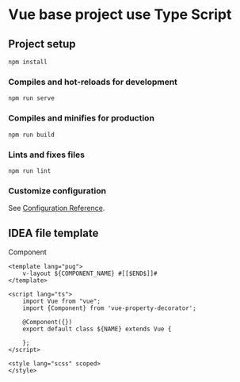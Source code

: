# Vue base project use Type Script

## Project setup
```
npm install
```

### Compiles and hot-reloads for development
```
npm run serve
```

### Compiles and minifies for production
```
npm run build
```

### Lints and fixes files
```
npm run lint
```

### Customize configuration
See [Configuration Reference](https://cli.vuejs.org/config/).


## IDEA file template 

Component
```
<template lang="pug">
    v-layout ${COMPONENT_NAME} #[[$END$]]#
</template>

<script lang="ts">
    import Vue from "vue";
    import {Component} from 'vue-property-decorator';

    @Component({})
    export default class ${NAME} extends Vue {

    };
</script>

<style lang="scss" scoped>
</style>
````
